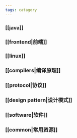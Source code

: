 ```yaml
---
tags: catagory
---
```

###  [[java]]
### [[frontend|前端]]
### [[linux]]
### [[compilers|编译原理]]
### [[protocol|协议]]
### [[design pattern|设计模式]]
### [[software|软件]]
### [[common|常用资源]]
